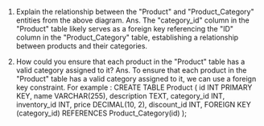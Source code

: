 1. Explain the relationship between the "Product" and "Product_Category" entities from the above diagram.
Ans. The "category_id" column in the "Product" table likely serves as a foreign key referencing the "ID" column in the "Product_Category" table, establishing a relationship between products and their categories.


2. How could you ensure that each product in the "Product" table has a valid category assigned to it?
Ans. To ensure that each product in the "Product" table has a valid category assigned to it, we can use a foreign key constraint.
     For example :
     CREATE TABLE Product (
      id INT PRIMARY KEY,
      name VARCHAR(255),
      description TEXT,
      category_id INT,
      inventory_id INT,
      price DECIMAL(10, 2),
      discount_id INT,
      FOREIGN KEY (category_id) REFERENCES Product_Category(id)
      );
